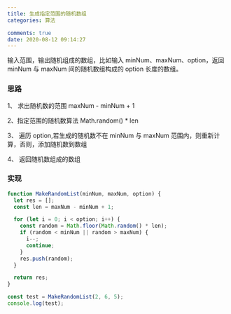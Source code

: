 ```yaml
---
title: 生成指定范围的随机数组
categories: 算法

comments: true
date: 2020-08-12 09:14:27
---
```

输入范围，输出随机组成的数组，比如输入 minNum、maxNum、option，返回 minNum 与 maxNum 间的随机数组构成的 option 长度的数组。

### 思路

1、 求出随机数的范围 maxNum - minNum + 1

2、指定范围的随机数算法 Math.random() \* len

3、 遍历 option,若生成的随机数不在 minNum 与 maxNum 范围内，则重新计算，否则，添加随机数到数组

4、 返回随机数组成的数组

### 实现

```js
function MakeRandomList(minNum, maxNum, option) {
  let res = [];
  const len = maxNum - minNum + 1;

  for (let i = 0; i < option; i++) {
    const random = Math.floor(Math.random() * len);
    if (random < minNum || random > maxNum) {
      i--;
      continue;
    }
    res.push(random);
  }

  return res;
}

const test = MakeRandomList(2, 6, 5);
console.log(test);
```
